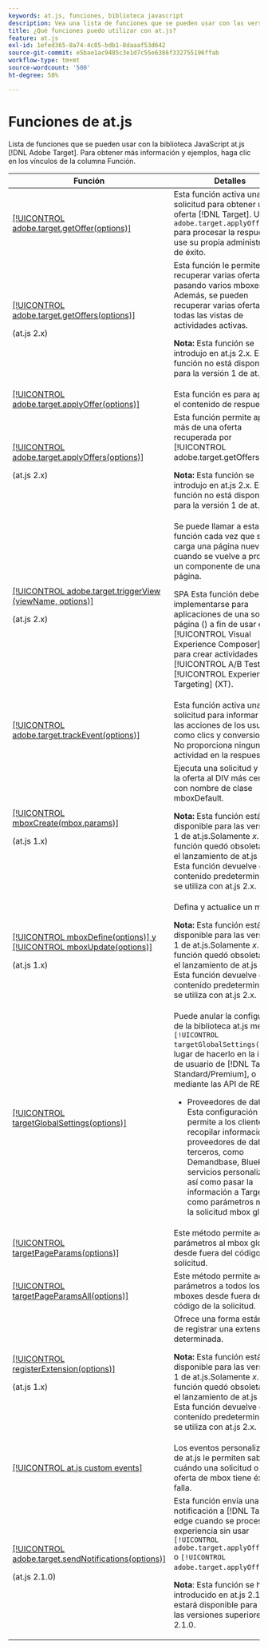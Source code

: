 ```yaml
---
keywords: at.js, funciones, biblioteca javascript
description: Vea una lista de funciones que se pueden usar con las versiones 1.x y 2.x de la biblioteca JavaScript at.js en  [!DNL Adobe Target].
title: ¿Qué funciones puedo utilizar con at.js?
feature: at.js
exl-id: 1efed365-8a74-4c85-bdb1-8daaaf53d642
source-git-commit: e5bae1ac9485c3e1d7c55e6386f332755196ffab
workflow-type: tm+mt
source-wordcount: '500'
ht-degree: 58%

---
```


# Funciones de at.js

Lista de funciones que se pueden usar con la biblioteca JavaScript at.js [!DNL Adobe Target]. Para obtener más información y ejemplos, haga clic en los vínculos de la columna Función.

| Función | Detalles |
| --- | --- | 
| [[!UICONTROL adobe.target.getOffer(options)]](/help/dev/implement/client-side/atjs/atjs-functions/adobe-target-getoffer.md) | Esta función activa una solicitud para obtener una oferta [!DNL Target]. Use con `adobe.target.applyOffer()` para procesar la respuesta o use su propia administración de éxito. |
| [[!UICONTROL adobe.target.getOffers(options)]](/help/dev/implement/client-side/atjs/atjs-functions/adobe-target-getoffers-atjs-2.md)<P>(at.js 2.x) | Esta función le permite recuperar varias ofertas pasando varios mboxes. Además, se pueden recuperar varias ofertas para todas las vistas de actividades activas.<P>**Nota:** Esta función se introdujo en at.js 2.x. Esta función no está disponible para la versión 1 de at.js.*x*. |
| [[!UICONTROL adobe.target.applyOffer(options)]](/help/dev/implement/client-side/atjs/atjs-functions/adobe-target-applyoffer.md) | Esta función es para aplicar el contenido de respuesta. |
| [[!UICONTROL adobe.target.applyOffers(options)]](/help/dev/implement/client-side/atjs/atjs-functions/adobe-target-applyoffers-atjs-2.md)<P>(at.js 2.x) | Esta función permite aplicar más de una oferta recuperada por [!UICONTROL adobe.target.getOffers()].<P>**Nota:** Esta función se introdujo en at.js 2.x. Esta función no está disponible para la versión 1 de at.js.*x*. |
| [[!UICONTROL adobe.target.triggerView (viewName, options)]](/help/dev/implement/client-side/atjs/atjs-functions/adobe-target-triggerview-atjs-2.md)<P>(at.js 2.x) | Se puede llamar a esta función cada vez que se carga una página nueva o cuando se vuelve a procesar un componente de una página.<P> SPA Esta función debe implementarse para aplicaciones de una sola página () a fin de usar el [!UICONTROL Visual Experience Composer] (VEC) para crear actividades [!UICONTROL A/B Test] y [!UICONTROL Experience Targeting] (XT). |
| [[!UICONTROL adobe.target.trackEvent(options)]](/help/dev/implement/client-side/atjs/atjs-functions/adobe-target-trackevent.md) | Esta función activa una solicitud para informar sobre las acciones de los usuarios, como clics y conversiones. No proporciona ninguna actividad en la respuesta. |
| [[!UICONTROL mboxCreate(mbox,params)]](/help/dev/implement/client-side/atjs/atjs-functions/mboxcreate-atjs.md)<P>(at.js 1.x) | Ejecuta una solicitud y aplica la oferta al DIV más cercano con nombre de clase mboxDefault.<P>**Nota:** Esta función está disponible para las versiones 1 de at.js.Solamente *x*. Esta función quedó obsoleta con el lanzamiento de at.js 2.x. Esta función devuelve el contenido predeterminado si se utiliza con at.js 2.x. |
| [[!UICONTROL mboxDefine(options)] y [!UICONTROL mboxUpdate(options)]](/help/dev/implement/client-side/atjs/atjs-functions/mboxdefine-mboxupdate-atjs-1x.md)<P>(at.js 1.x) | Defina y actualice un mbox.<P>**Nota:** Esta función está disponible para las versiones 1 de at.js.Solamente *x*. Esta función quedó obsoleta con el lanzamiento de at.js 2.x. Esta función devuelve el contenido predeterminado si se utiliza con at.js 2.x. |
| [[!UICONTROL targetGlobalSettings(options)]](/help/dev/implement/client-side/atjs/atjs-functions/targetglobalsettings.md) | Puede anular la configuración de la biblioteca at.js mediante `[!UICONTROL targetGlobalSettings()]`, en lugar de hacerlo en la interfaz de usuario de [!DNL Target Standard/Premium], o mediante las API de REST.<ul><li>Proveedores de datos: Esta configuración permite a los clientes recopilar información de proveedores de datos de terceros, como Demandbase, BlueKai y servicios personalizados, así como pasar la información a Target como parámetros mbox y la solicitud mbox global.</li></ul> |
| [[!UICONTROL targetPageParams(options)]](/help/dev/implement/client-side/atjs/atjs-functions/targetpageparams.md) | Este método permite adjuntar parámetros al mbox global desde fuera del código de la solicitud. |
| [[!UICONTROL targetPageParamsAll(options)]](/help/dev/implement/client-side/atjs/atjs-functions/targetpageparamsall.md) | Este método permite adjuntar parámetros a todos los mboxes desde fuera del código de la solicitud. |
| [[!UICONTROL registerExtension(options)]](/help/dev/implement/client-side/atjs/atjs-functions/registerextension-atjs-1x.md)<P>(at.js 1.x) | Ofrece una forma estándar de registrar una extensión determinada.<P>**Nota:** Esta función está disponible para las versiones 1 de at.js.Solamente *x*. Esta función quedó obsoleta con el lanzamiento de at.js 2.x. Esta función devuelve el contenido predeterminado si se utiliza con at.js 2.x. |
| [[!UICONTROL at.js custom events]](/help/dev/implement/client-side/atjs/atjs-functions/atjs-custom-events.md) | Los eventos personalizados de at.js le permiten saber cuándo una solicitud o una oferta de mbox tiene éxito o falla. |
| [[!UICONTROL adobe.target.sendNotifications(options)]](/help/dev/implement/client-side/atjs/atjs-functions/adobe-target-sendnotifications-atjs-21.md)<P>(at.js 2.1.0) | Esta función envía una notificación a [!DNL Target] edge cuando se procesa una experiencia sin usar `[!UICONTROL adobe.target.applyOffer()]` o `[!UICONTROL adobe.target.applyOffers()]`.<P>**Nota**: Esta función se ha introducido en at.js 2.1.0 y estará disponible para todas las versiones superiores a 2.1.0. |
